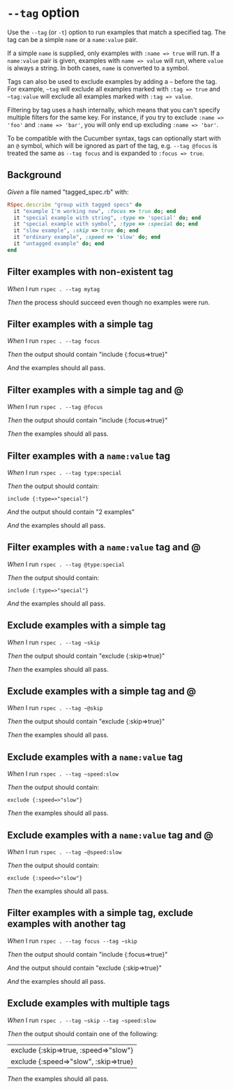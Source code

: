 # `--tag` option

Use the `--tag` (or `-t`) option to run examples that match a specified tag.
  The tag can be a simple `name` or a `name:value` pair.

  If a simple `name` is supplied, only examples with `:name => true` will run.
  If a `name:value` pair is given, examples with `name => value` will run,
  where `value` is always a string. In both cases, `name` is converted to a symbol.

  Tags can also be used to exclude examples by adding a `~` before the tag. For
  example, `~tag` will exclude all examples marked with `:tag => true` and
  `~tag:value` will exclude all examples marked with `:tag => value`.

  Filtering by tag uses a hash internally, which means that you can't specify
  multiple filters for the same key. For instance, if you try to exclude
  `:name => 'foo'` and `:name => 'bar'`, you will only end up excluding
  `:name => 'bar'`.

  To be compatible with the Cucumber syntax, tags can optionally start with an
  `@` symbol, which will be ignored as part of the tag, e.g. `--tag @focus` is
  treated the same as `--tag focus` and is expanded to `:focus => true`.

## Background

_Given_ a file named "tagged_spec.rb" with:

```ruby
RSpec.describe "group with tagged specs" do
  it "example I'm working now", :focus => true do; end
  it "special example with string", :type => 'special' do; end
  it "special example with symbol", :type => :special do; end
  it "slow example", :skip => true do; end
  it "ordinary example", :speed => 'slow' do; end
  it "untagged example" do; end
end
```

## Filter examples with non-existent tag

_When_ I run `rspec . --tag mytag`

_Then_ the process should succeed even though no examples were run.

## Filter examples with a simple tag

_When_ I run `rspec . --tag focus`

_Then_ the output should contain "include {:focus=>true}"

_And_ the examples should all pass.

## Filter examples with a simple tag and @

_When_ I run `rspec . --tag @focus`

_Then_ the output should contain "include {:focus=>true}"

_Then_ the examples should all pass.

## Filter examples with a `name:value` tag

_When_ I run `rspec . --tag type:special`

_Then_ the output should contain:

```
include {:type=>"special"}
```

_And_ the output should contain "2 examples"

_And_ the examples should all pass.

## Filter examples with a `name:value` tag and @

_When_ I run `rspec . --tag @type:special`

_Then_ the output should contain:

```
include {:type=>"special"}
```

_And_ the examples should all pass.

## Exclude examples with a simple tag

_When_ I run `rspec . --tag ~skip`

_Then_ the output should contain "exclude {:skip=>true}"

_Then_ the examples should all pass.

## Exclude examples with a simple tag and @

_When_ I run `rspec . --tag ~@skip`

_Then_ the output should contain "exclude {:skip=>true}"

_Then_ the examples should all pass.

## Exclude examples with a `name:value` tag

_When_ I run `rspec . --tag ~speed:slow`

_Then_ the output should contain:

```
exclude {:speed=>"slow"}
```

_Then_ the examples should all pass.

## Exclude examples with a `name:value` tag and @

_When_ I run `rspec . --tag ~@speed:slow`

_Then_ the output should contain:

```
exclude {:speed=>"slow"}
```

_Then_ the examples should all pass.

## Filter examples with a simple tag, exclude examples with another tag

_When_ I run `rspec . --tag focus --tag ~skip`

_Then_ the output should contain "include {:focus=>true}"

_And_ the output should contain "exclude {:skip=>true}"

_And_ the examples should all pass.

## Exclude examples with multiple tags

_When_ I run `rspec . --tag ~skip --tag ~speed:slow`

_Then_ the output should contain one of the following:

|                                       |
|---------------------------------------|
| exclude {:skip=>true, :speed=>"slow"} |
| exclude {:speed=>"slow", :skip=>true} |

_Then_ the examples should all pass.
